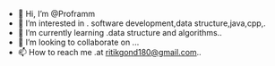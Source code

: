 - 👋 Hi, I’m @Proframm
- 👀 I’m interested in . software development,data structure,java,cpp,.
- 🌱 I’m currently learning .data structure and algorithms..
- 💞️ I’m looking to collaborate on ...
- 📫 How to reach me .at ritikgond180@gmail.com..

<!---
Proframm/Proframm is a ✨ special ✨ repository because its `README.md` (this file) appears on your GitHub profile.
You can click the Preview link to take a look at your changes.
--->

